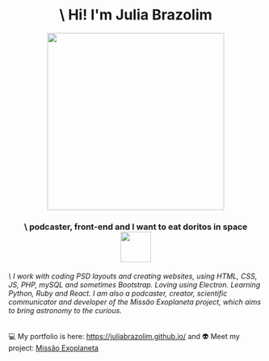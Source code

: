 <h1 align="center">\ Hi! I'm Julia Brazolim</h1>

<p align="center">
  <img width="350" src="https://user-images.githubusercontent.com/13179312/92413291-c508e580-f125-11ea-80eb-394bab9e01cd.gif">
</p>

<h3 align="center"> \ podcaster, front-end and I want to eat doritos in space <img src="https://user-images.githubusercontent.com/13179312/92411290-a3a3fb80-f11d-11ea-884c-3c2a4aeeebe6.gif" width="60"></h3>

###### \ I work with coding PSD layouts and creating websites, using HTML, CSS, JS, PHP, mySQL and sometimes Bootstrap. Loving using Electron. Learning Python, Ruby and React. I am also a podcaster, creator, scientific communicator and developer of the Missão Exoplaneta project, which aims to bring astronomy to the curious.

💻 My portfolio is here: <a href="https://juliabrazolim.github.io/">https://juliabrazolim.github.io/</a> and 
👽 Meet my project: <a href="https://www.missaoexoplaneta.com.br/">Missão Exoplaneta<a>
